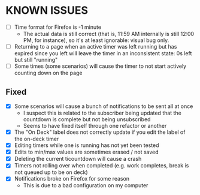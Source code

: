 # KNOWN ISSUES

* [ ] Time format for Firefox is -1 minute
  * The actual data is still correct (that is, 11:59 AM internally is still
    12:00 PM, for instance), so it's at least ignorable: visual bug only.
* [ ] Returning to a page when an active timer was left running but has expired
  since you left will leave the timer in an inconsistent state: 0s left but
  still "running"
* [ ] Some times (some scenarios) will cause the timer to not start actively
  counting down on the page

## Fixed

* [X] Some scenarios will cause a bunch of notifications to be sent all at once
  * I suspect this is related to the subscriber being updated that the countdown
    is complete but not being unsubscribed
  * Seems to have fixed itself through one refactor or another
* [X] The "On Deck" label does not correctly update if you edit the label of the
  on-deck timer
* [X] Editing timers while one is running has not yet been tested
* [X] Edits to min/max values are sometimes erased / not saved
* [X] Deleting the current ticountdown will cause a crash
* [X] Timers not rolling over when completed (e.g. work completes, break is not
  queued up to be on deck)
* [X] Notifications broke on Firefox for some reason
  * This is due to a bad configuration on my computer
